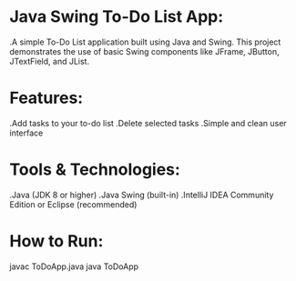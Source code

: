 # Java Swing To-Do List App:
.A simple To-Do List application built using Java and Swing. This project demonstrates the use of basic Swing components like JFrame, JButton, JTextField, and JList.

# Features:
.Add tasks to your to-do list
.Delete selected tasks
.Simple and clean user interface

# Tools & Technologies:
.Java (JDK 8 or higher)
.Java Swing (built-in)
.IntelliJ IDEA Community Edition or Eclipse (recommended)

# How to Run:
javac ToDoApp.java
java ToDoApp

